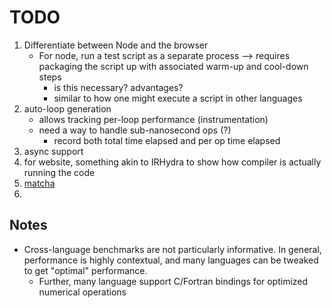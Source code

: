 TODO
====

1. Differentiate between Node and the browser
	-	For node, run a test script as a separate process --> requires packaging the script up with associated warm-up and cool-down steps
		-	is this necessary? advantages?
		-	similar to how one might execute a script in other languages
2. auto-loop generation
	-	allows tracking per-loop performance (instrumentation)
	-	need a way to handle sub-nanosecond ops (?)
		-	record both total time elapsed and per op time elapsed
3. async support
4. for website, something akin to IRHydra to show how compiler is actually running the code
5. [matcha](https://github.com/logicalparadox/matcha)
6. 


## Notes

-	Cross-language benchmarks are not particularly informative. In general, performance is highly contextual, and many languages can be tweaked to get "optimal" performance.
	-	Further, many language support C/Fortran bindings for optimized numerical operations


